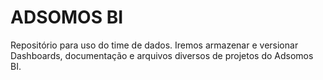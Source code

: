 # ADSOMOS BI
Repositório para uso do time de dados. Iremos armazenar e versionar Dashboards, documentação e arquivos diversos de projetos do Adsomos BI.
